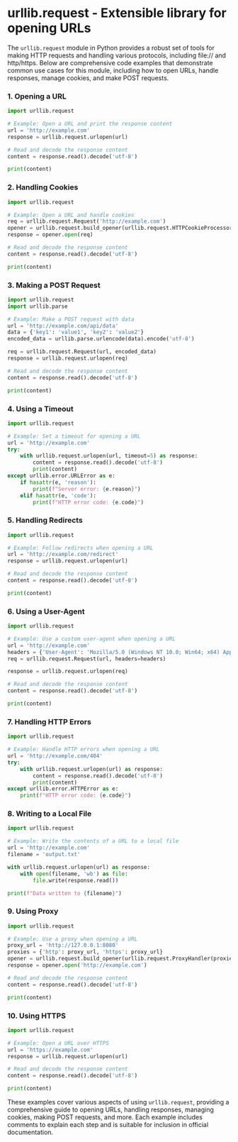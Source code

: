 # urllib.request - Extensible library for opening URLs

The `urllib.request` module in Python provides a robust set of tools for making HTTP requests and handling various protocols, including file:// and http/https. Below are comprehensive code examples that demonstrate common use cases for this module, including how to open URLs, handle responses, manage cookies, and make POST requests.

### 1. Opening a URL

```python
import urllib.request

# Example: Open a URL and print the response content
url = 'http://example.com'
response = urllib.request.urlopen(url)

# Read and decode the response content
content = response.read().decode('utf-8')

print(content)
```

### 2. Handling Cookies

```python
import urllib.request

# Example: Open a URL and handle cookies
req = urllib.request.Request('http://example.com')
opener = urllib.request.build_opener(urllib.request.HTTPCookieProcessor())
response = opener.open(req)

# Read and decode the response content
content = response.read().decode('utf-8')

print(content)
```

### 3. Making a POST Request

```python
import urllib.request
import urllib.parse

# Example: Make a POST request with data
url = 'http://example.com/api/data'
data = {'key1': 'value1', 'key2': 'value2'}
encoded_data = urllib.parse.urlencode(data).encode('utf-8')

req = urllib.request.Request(url, encoded_data)
response = urllib.request.urlopen(req)

# Read and decode the response content
content = response.read().decode('utf-8')

print(content)
```

### 4. Using a Timeout

```python
import urllib.request

# Example: Set a timeout for opening a URL
url = 'http://example.com'
try:
    with urllib.request.urlopen(url, timeout=5) as response:
        content = response.read().decode('utf-8')
        print(content)
except urllib.error.URLError as e:
    if hasattr(e, 'reason'):
        print(f"Server error: {e.reason}")
    elif hasattr(e, 'code'):
        print(f"HTTP error code: {e.code}")
```

### 5. Handling Redirects

```python
import urllib.request

# Example: Follow redirects when opening a URL
url = 'http://example.com/redirect'
response = urllib.request.urlopen(url)

# Read and decode the response content
content = response.read().decode('utf-8')

print(content)
```

### 6. Using a User-Agent

```python
import urllib.request

# Example: Use a custom user-agent when opening a URL
url = 'http://example.com'
headers = {'User-Agent': 'Mozilla/5.0 (Windows NT 10.0; Win64; x64) AppleWebKit/537.36 (KHTML, like Gecko) Chrome/58.0.3029.110 Safari/537.3'}
req = urllib.request.Request(url, headers=headers)

response = urllib.request.urlopen(req)

# Read and decode the response content
content = response.read().decode('utf-8')

print(content)
```

### 7. Handling HTTP Errors

```python
import urllib.request

# Example: Handle HTTP errors when opening a URL
url = 'http://example.com/404'
try:
    with urllib.request.urlopen(url) as response:
        content = response.read().decode('utf-8')
        print(content)
except urllib.error.HTTPError as e:
    print(f"HTTP error code: {e.code}")
```

### 8. Writing to a Local File

```python
import urllib.request

# Example: Write the contents of a URL to a local file
url = 'http://example.com'
filename = 'output.txt'

with urllib.request.urlopen(url) as response:
    with open(filename, 'wb') as file:
        file.write(response.read())

print(f"Data written to {filename}")
```

### 9. Using Proxy

```python
import urllib.request

# Example: Use a proxy when opening a URL
proxy_url = 'http://127.0.0.1:8080'
proxies = {'http': proxy_url, 'https': proxy_url}
opener = urllib.request.build_opener(urllib.request.ProxyHandler(proxies))
response = opener.open('http://example.com')

# Read and decode the response content
content = response.read().decode('utf-8')

print(content)
```

### 10. Using HTTPS

```python
import urllib.request

# Example: Open a URL over HTTPS
url = 'https://example.com'
response = urllib.request.urlopen(url)

# Read and decode the response content
content = response.read().decode('utf-8')

print(content)
```

These examples cover various aspects of using `urllib.request`, providing a comprehensive guide to opening URLs, handling responses, managing cookies, making POST requests, and more. Each example includes comments to explain each step and is suitable for inclusion in official documentation.
